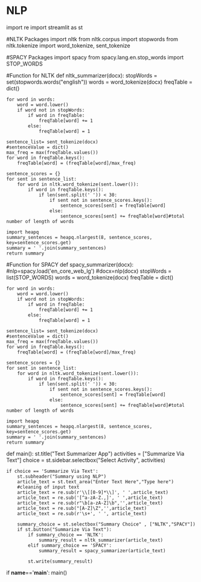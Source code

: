 # NLP
import re
import streamlit as st

#NLTK Packages
import nltk
from nltk.corpus import stopwords
from nltk.tokenize import word_tokenize, sent_tokenize

#SPACY Packages
import spacy
from spacy.lang.en.stop_words import STOP_WORDS

#Function for NLTK
def nltk_summarizer(docx):
    stopWords = set(stopwords.words("english"))
    words = word_tokenize(docx)
    freqTable = dict()

    for word in words:
        word = word.lower()
        if word not in stopWords:
            if word in freqTable:
                freqTable[word] += 1
            else:
                freqTable[word] = 1

    sentence_list= sent_tokenize(docx)
    #sentenceValue = dict()
    max_freq = max(freqTable.values())
    for word in freqTable.keys():
        freqTable[word] = (freqTable[word]/max_freq)

    sentence_scores = {}
    for sent in sentence_list:
        for word in nltk.word_tokenize(sent.lower()):
            if word in freqTable.keys():
                if len(sent.split(' ')) < 30:
                    if sent not in sentence_scores.keys():
                        sentence_scores[sent] = freqTable[word]
                    else:
                        sentence_scores[sent] += freqTable[word]#total number of length of words

    import heapq
    summary_sentences = heapq.nlargest(8, sentence_scores, key=sentence_scores.get)
    summary = ' '.join(summary_sentences)
    return summary

#Function for SPACY
def spacy_summarizer(docx):
    #nlp=spacy.load('en_core_web_lg')
    #docx=nlp(docx)
    stopWords = list(STOP_WORDS)
    words = word_tokenize(docx)
    freqTable = dict()

    for word in words:
        word = word.lower()
        if word not in stopWords:
            if word in freqTable:
                freqTable[word] += 1
            else:
                freqTable[word] = 1

    sentence_list= sent_tokenize(docx)
    #sentenceValue = dict()
    max_freq = max(freqTable.values())
    for word in freqTable.keys():
        freqTable[word] = (freqTable[word]/max_freq)

    sentence_scores = {}
    for sent in sentence_list:
        for word in nltk.word_tokenize(sent.lower()):
            if word in freqTable.keys():
                if len(sent.split(' ')) < 30:
                    if sent not in sentence_scores.keys():
                        sentence_scores[sent] = freqTable[word]
                    else:
                        sentence_scores[sent] += freqTable[word]#total number of length of words

    import heapq
    summary_sentences = heapq.nlargest(8, sentence_scores, key=sentence_scores.get)
    summary = ' '.join(summary_sentences)
    return summary

def main():
    st.title("Text Summarizer App")
    activities = ["Summarize Via Text"]
    choice = st.sidebar.selectbox("Select Activity", activities)

    if choice == 'Summarize Via Text':
        st.subheader("Summary using NLP")
        article_text = st.text_area("Enter Text Here","Type here")
        #cleaning of input text
        article_text = re.sub(r'\\[[0-9]*\\]', ' ',article_text)
        article_text = re.sub('[^a-zA-Z.,]', ' ',article_text)
        article_text = re.sub(r"\b[a-zA-Z]\b",'',article_text)
        article_text = re.sub("[A-Z]\Z",'',article_text)
        article_text = re.sub(r'\s+', ' ', article_text)

        summary_choice = st.selectbox("Summary Choice" , ["NLTK","SPACY"])
        if st.button("Summarize Via Text"):
            if summary_choice == 'NLTK':
                summary_result = nltk_summarizer(article_text)
            elif summary_choice == 'SPACY':
                summary_result = spacy_summarizer(article_text)

            st.write(summary_result)


if __name__=='__main__':
	main()
